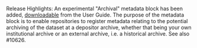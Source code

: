 Release Highlights:
An experimental "Archival" metadata block has been added, [downloadable](https://dataverse-guide--10626.org.readthedocs.build/en/10626/user/appendix.html) from the User Guide. The purpose of the metadata block is to enable repositories to register metadata relating to the potential archiving of the dataset at a depositor archive, whether that being your own institutional archive or an external archive, i.e. a historical archive. See also #10626.
